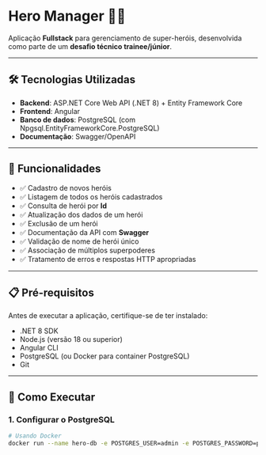 # Hero Manager 🦸‍♂️

Aplicação **Fullstack** para gerenciamento de super-heróis, desenvolvida como parte de um **desafio técnico trainee/júnior**.

---

## 🛠️ Tecnologias Utilizadas

- **Backend**: ASP.NET Core Web API (.NET 8) + Entity Framework Core  
- **Frontend**: Angular  
- **Banco de dados**: PostgreSQL (com Npgsql.EntityFrameworkCore.PostgreSQL)
- **Documentação**: Swagger/OpenAPI

---

## 🚀 Funcionalidades

- ✅ Cadastro de novos heróis  
- ✅ Listagem de todos os heróis cadastrados  
- ✅ Consulta de herói por **Id**  
- ✅ Atualização dos dados de um herói  
- ✅ Exclusão de um herói  
- ✅ Documentação da API com **Swagger**  
- ✅ Validação de nome de herói único
- ✅ Associação de múltiplos superpoderes
- ✅ Tratamento de erros e respostas HTTP apropriadas

---

## 📋 Pré-requisitos

Antes de executar a aplicação, certifique-se de ter instalado:
- .NET 8 SDK
- Node.js (versão 18 ou superior)
- Angular CLI
- PostgreSQL (ou Docker para container PostgreSQL)
- Git

---

## 🚀 Como Executar

### 1. Configurar o PostgreSQL
```bash
# Usando Docker
docker run --name hero-db -e POSTGRES_USER=admin -e POSTGRES_PASSWORD=password -e POSTGRES_DB=herodb -p 5432:5432 -d postgres:latest
